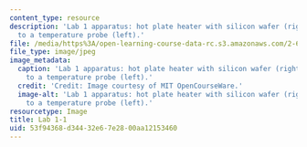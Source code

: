 ```yaml
---
content_type: resource
description: 'Lab 1 apparatus: hot plate heater with silicon wafer (right), connected
  to a temperature probe (left).'
file: /media/https%3A/open-learning-course-data-rc.s3.amazonaws.com/2-672-project-laboratory-spring-2009/53f94368d34432e67e2800aa12153460_lab1-1.jpg
file_type: image/jpeg
image_metadata:
  caption: 'Lab 1 apparatus: hot plate heater with silicon wafer (right), connected
    to a temperature probe (left).'
  credit: 'Credit: Image courtesy of MIT OpenCourseWare.'
  image-alt: 'Lab 1 apparatus: hot plate heater with silicon wafer (right), connected
    to a temperature probe (left).'
resourcetype: Image
title: Lab 1-1
uid: 53f94368-d344-32e6-7e28-00aa12153460
---
```

